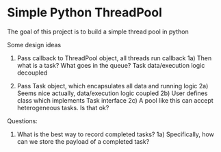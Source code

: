 # Simple Python ThreadPool

The goal of this project is to build a simple thread pool in python

Some design ideas
1) Pass callback to ThreadPool object, all threads run callback 
1a) Then what is a task? What goes in the queue? Task data/execution logic decoupled

2) Pass Task object, which encapsulates all data and running logic
2a) Seems nice actually, data/execution logic coupled
2b) User defines class which implements Task interface
2c) A pool like this can accept heterogeneous tasks. Is that ok?

Questions: 
1) What is the best way to record completed tasks? 
1a) Specifically, how can we store the payload of a completed task?
